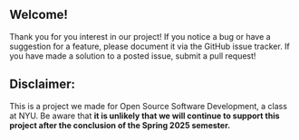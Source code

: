 ## Welcome!

Thank you for you interest in our project! If you notice a bug or have a suggestion for a feature, please document it via the GitHub issue tracker. If you have made a solution to a posted issue, submit a pull request!

## Disclaimer:

This is a project we made for Open Source Software Development, a class at NYU. Be aware that **it is unlikely that we will continue to support this project after the conclusion of the Spring 2025 semester.**